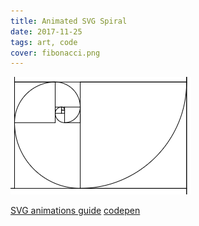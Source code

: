 ```yaml
---
title: Animated SVG Spiral
date: 2017-11-25
tags: art, code
cover: fibonacci.png
---
```


![](../images/fibonacci.png)

[SVG animations guide](https://css-tricks.com/guide-svg-animations-smil/)
[codepen](https://codepen.io/evertslagter/pen/Amsoh)
